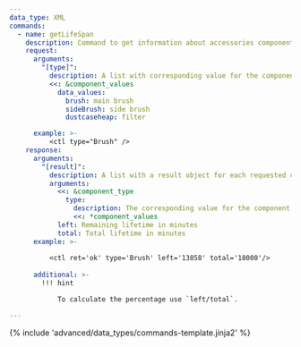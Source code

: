 ```yaml
---
data_type: XML
commands:
  - name: getLifeSpan
    description: Command to get information about accessories components.
    request:
      arguments:
        "[type]":
          description: A list with corresponding value for the components.
          <<: &component_values
            data_values:
              brush: main brush
              sideBrush: side brush
              dustcaseheap: filter

      example: >-
          <ctl type="Brush" />
    response:
      arguments:
        "[result]":
          description: A list with a result object for each requested component.
          arguments:
            <<: &component_type
              type:
                description: The corresponding value for the component.
                <<: *component_values
            left: Remaining lifetime in minutes
            total: Total lifetime in minutes
      example: >-
        
          <ctl ret='ok' type='Brush' left='13858' total='18000'/>
        
      additional: >-
        !!! hint

            To calculate the percentage use `left/total`.

---
```


{% include 'advanced/data_types/commands-template.jinja2' %}
